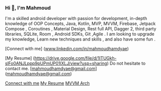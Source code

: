 ### Hi 👋, I'm Mahmoud

<!--
**mahmoudhamdyae/mahmoudhamdyae** is a ✨ _special_ ✨ repository because its `README.md` (this file) appears on your GitHub profile.

Here are some ideas to get you started:

- 🔭 I’m currently working on ...
- 🌱 I’m currently learning ...
- 👯 I’m looking to collaborate on ...
- 🤔 I’m looking for help with ...
- 💬 Ask me about ...
- 📫 How to reach me: ...
- 😄 Pronouns: ...
- ⚡ Fun fact: ...
-->
I'm a skilled android developer with passion for development, in-depth knowledge of OOP Concepts, Java, Kotlin, MVP, MVVM, Firebase, Jetpack Compose , Coroutines , Material Design, Rest full API, Dagger 2, third party libraries, SQLite, Room , Android SDKs, Git ,Agile .
I am looking to upgrade my knowledge, Learn new techniques and skills , and also have some fun .

[Connect with me] (www.linkedin.com/in/mahmoudhamdyae)

[My Resume] (https://drive.google.com/file/d/1ITUGkh-slFo0ANJLppp9pUPmUP01IXLJ/view?usp=sharing)
Do not hesitate to contact me.
[mahmoudhamdyae@gmail.com] (mahmoudhamdyae@gmail.com)

[Connect with me](https:://www.linkedin.com/in/mahmoudhamdyae)
[My Resume](https://drive.google.com/file/d/1ITUGkh-slFo0ANJLppp9pUPmUP01IXLJ/view?usp=sharing)
[MVVM Arch](https://www.toptal.com/android/android-apps-mvvm-with-clean-architecture)
